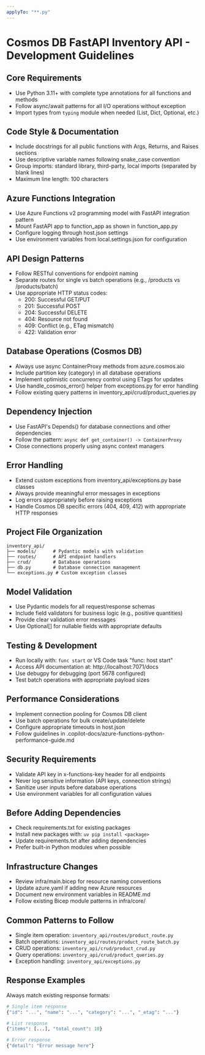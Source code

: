 ```yaml
---
applyTo: "**.py"
---
```


# Cosmos DB FastAPI Inventory API - Development Guidelines

## Core Requirements
- Use Python 3.11+ with complete type annotations for all functions and methods
- Follow async/await patterns for all I/O operations without exception
- Import types from `typing` module when needed (List, Dict, Optional, etc.)

## Code Style & Documentation
- Include docstrings for all public functions with Args, Returns, and Raises sections
- Use descriptive variable names following snake_case convention
- Group imports: standard library, third-party, local imports (separated by blank lines)
- Maximum line length: 100 characters

## Azure Functions Integration
- Use Azure Functions v2 programming model with FastAPI integration pattern
- Mount FastAPI app to function_app as shown in function_app.py
- Configure logging through host.json settings
- Use environment variables from local.settings.json for configuration

## API Design Patterns
- Follow RESTful conventions for endpoint naming
- Separate routes for single vs batch operations (e.g., /products vs /products/batch)
- Use appropriate HTTP status codes:
  - 200: Successful GET/PUT
  - 201: Successful POST
  - 204: Successful DELETE
  - 404: Resource not found
  - 409: Conflict (e.g., ETag mismatch)
  - 422: Validation error

## Database Operations (Cosmos DB)
- Always use async ContainerProxy methods from azure.cosmos.aio
- Include partition key (category) in all database operations
- Implement optimistic concurrency control using ETags for updates
- Use handle_cosmos_error() helper from exceptions.py for error handling
- Follow existing query patterns in inventory_api/crud/product_queries.py

## Dependency Injection
- Use FastAPI's Depends() for database connections and other dependencies
- Follow the pattern: `async def get_container() -> ContainerProxy`
- Close connections properly using async context managers

## Error Handling
- Extend custom exceptions from inventory_api/exceptions.py base classes
- Always provide meaningful error messages in exceptions
- Log errors appropriately before raising exceptions
- Handle Cosmos DB specific errors (404, 409, 412) with appropriate HTTP responses

## Project File Organization
```
inventory_api/
├── models/      # Pydantic models with validation
├── routes/      # API endpoint handlers
├── crud/        # Database operations
├── db.py        # Database connection management
└── exceptions.py # Custom exception classes
```

## Model Validation
- Use Pydantic models for all request/response schemas
- Include field validators for business logic (e.g., positive quantities)
- Provide clear validation error messages
- Use Optional[] for nullable fields with appropriate defaults

## Testing & Development
- Run locally with: `func start` or VS Code task "func: host start"
- Access API documentation at: http://localhost:7071/docs
- Use debugpy for debugging (port 5678 configured)
- Test batch operations with appropriate payload sizes

## Performance Considerations
- Implement connection pooling for Cosmos DB client
- Use batch operations for bulk create/update/delete
- Configure appropriate timeouts in host.json
- Follow guidelines in .copilot-docs/azure-functions-python-performance-guide.md

## Security Requirements
- Validate API key in x-functions-key header for all endpoints
- Never log sensitive information (API keys, connection strings)
- Sanitize user inputs before database operations
- Use environment variables for all configuration values

## Before Adding Dependencies
- Check requirements.txt for existing packages
- Install new packages with: `uv pip install <package>`
- Update requirements.txt after adding dependencies
- Prefer built-in Python modules when possible

## Infrastructure Changes
- Review infra/main.bicep for resource naming conventions
- Update azure.yaml if adding new Azure resources
- Document new environment variables in README.md
- Follow existing Bicep module patterns in infra/core/

## Common Patterns to Follow
- Single item operation: `inventory_api/routes/product_route.py`
- Batch operations: `inventory_api/routes/product_route_batch.py`
- CRUD operations: `inventory_api/crud/product_crud.py`
- Query operations: `inventory_api/crud/product_queries.py`
- Exception handling: `inventory_api/exceptions.py`

## Response Examples
Always match existing response formats:
```python
# Single item response
{"id": "...", "name": "...", "category": "...", "_etag": "..."}

# List response
{"items": [...], "total_count": 10}

# Error response
{"detail": "Error message here"}
```